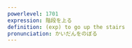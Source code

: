 ```yaml
---
powerlevel: 1701
expression: 階段を上る
definition: (exp) to go up the stairs
pronunciation: かいだんをのぼる
---
```

